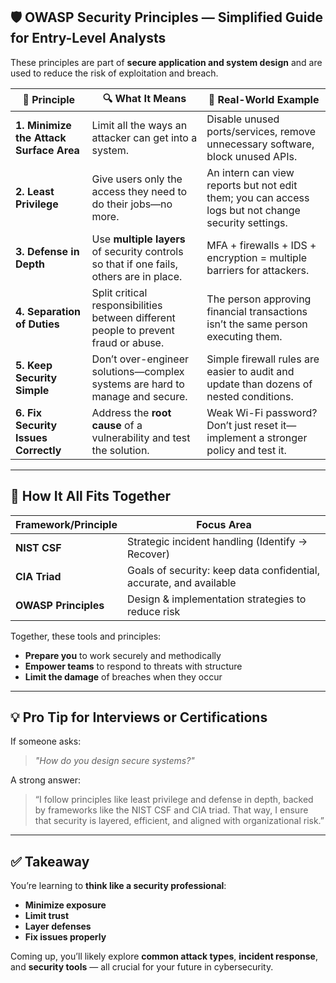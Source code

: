 ## 🛡️ OWASP Security Principles — Simplified Guide for Entry-Level Analysts

These principles are part of **secure application and system design** and are used to reduce the risk of exploitation and breach.

| 🧠 Principle                            | 🔍 What It Means                                                                        | 💼 Real-World Example                                                                               |
| --------------------------------------- | --------------------------------------------------------------------------------------- | --------------------------------------------------------------------------------------------------- |
| **1. Minimize the Attack Surface Area** | Limit all the ways an attacker can get into a system.                                   | Disable unused ports/services, remove unnecessary software, block unused APIs.                      |
| **2. Least Privilege**                  | Give users only the access they need to do their jobs—no more.                          | An intern can view reports but not edit them; you can access logs but not change security settings. |
| **3. Defense in Depth**                 | Use **multiple layers** of security controls so that if one fails, others are in place. | MFA + firewalls + IDS + encryption = multiple barriers for attackers.                               |
| **4. Separation of Duties**             | Split critical responsibilities between different people to prevent fraud or abuse.     | The person approving financial transactions isn’t the same person executing them.                   |
| **5. Keep Security Simple**             | Don’t over-engineer solutions—complex systems are hard to manage and secure.            | Simple firewall rules are easier to audit and update than dozens of nested conditions.              |
| **6. Fix Security Issues Correctly**    | Address the **root cause** of a vulnerability and test the solution.                    | Weak Wi-Fi password? Don’t just reset it—implement a stronger policy and test it.                   |

---

## 🧩 How It All Fits Together

| Framework/Principle  | Focus Area                                                         |
| -------------------- | ------------------------------------------------------------------ |
| **NIST CSF**         | Strategic incident handling (Identify → Recover)                   |
| **CIA Triad**        | Goals of security: keep data confidential, accurate, and available |
| **OWASP Principles** | Design & implementation strategies to reduce risk                  |

Together, these tools and principles:

* **Prepare you** to work securely and methodically
* **Empower teams** to respond to threats with structure
* **Limit the damage** of breaches when they occur

---

## 💡 Pro Tip for Interviews or Certifications

If someone asks:

> *"How do you design secure systems?"*

A strong answer:

> “I follow principles like least privilege and defense in depth, backed by frameworks like the NIST CSF and CIA triad. That way, I ensure that security is layered, efficient, and aligned with organizational risk.”

---

## ✅ Takeaway

You’re learning to **think like a security professional**:

* **Minimize exposure**
* **Limit trust**
* **Layer defenses**
* **Fix issues properly**

Coming up, you’ll likely explore **common attack types**, **incident response**, and **security tools** — all crucial for your future in cybersecurity.
